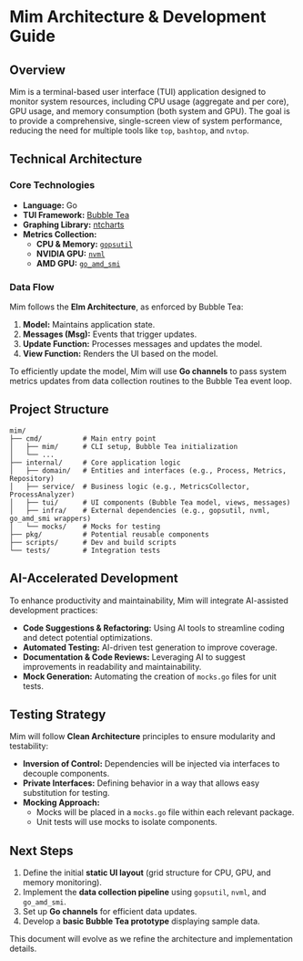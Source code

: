 # Mim Architecture & Development Guide

## Overview
Mim is a terminal-based user interface (TUI) application designed to monitor system resources, including CPU usage (aggregate and per core), GPU usage, and memory consumption (both system and GPU). The goal is to provide a comprehensive, single-screen view of system performance, reducing the need for multiple tools like `top`, `bashtop`, and `nvtop`.

## Technical Architecture

### Core Technologies
- **Language:** Go
- **TUI Framework:** [Bubble Tea](https://github.com/charmbracelet/bubbletea)
- **Graphing Library:** [ntcharts](https://github.com/charmbracelet/bubbletea/tree/master/examples/charts)
- **Metrics Collection:**
  - **CPU & Memory:** [`gopsutil`](https://github.com/shirou/gopsutil)
  - **NVIDIA GPU:** [`nvml`](https://github.com/NVIDIA/go-nvml)
  - **AMD GPU:** [`go_amd_smi`](https://github.com/amd/go_amd_smi)

### Data Flow
Mim follows the **Elm Architecture**, as enforced by Bubble Tea:
1. **Model:** Maintains application state.
2. **Messages (Msg):** Events that trigger updates.
3. **Update Function:** Processes messages and updates the model.
4. **View Function:** Renders the UI based on the model.

To efficiently update the model, Mim will use **Go channels** to pass system metrics updates from data collection routines to the Bubble Tea event loop.

## Project Structure

```
mim/
├── cmd/          # Main entry point
│   ├── mim/      # CLI setup, Bubble Tea initialization
│   └── ...
├── internal/     # Core application logic
│   ├── domain/   # Entities and interfaces (e.g., Process, Metrics, Repository)
│   ├── service/  # Business logic (e.g., MetricsCollector, ProcessAnalyzer)
│   ├── tui/      # UI components (Bubble Tea model, views, messages)
│   ├── infra/    # External dependencies (e.g., gopsutil, nvml, go_amd_smi wrappers)
│   └── mocks/    # Mocks for testing
├── pkg/          # Potential reusable components
├── scripts/      # Dev and build scripts
└── tests/        # Integration tests
```

## AI-Accelerated Development
To enhance productivity and maintainability, Mim will integrate AI-assisted development practices:
- **Code Suggestions & Refactoring:** Using AI tools to streamline coding and detect potential optimizations.
- **Automated Testing:** AI-driven test generation to improve coverage.
- **Documentation & Code Reviews:** Leveraging AI to suggest improvements in readability and maintainability.
- **Mock Generation:** Automating the creation of `mocks.go` files for unit tests.

## Testing Strategy
Mim will follow **Clean Architecture** principles to ensure modularity and testability:
- **Inversion of Control:** Dependencies will be injected via interfaces to decouple components.
- **Private Interfaces:** Defining behavior in a way that allows easy substitution for testing.
- **Mocking Approach:**
  - Mocks will be placed in a `mocks.go` file within each relevant package.
  - Unit tests will use mocks to isolate components.

## Next Steps
1. Define the initial **static UI layout** (grid structure for CPU, GPU, and memory monitoring).
2. Implement the **data collection pipeline** using `gopsutil`, `nvml`, and `go_amd_smi`.
3. Set up **Go channels** for efficient data updates.
4. Develop a **basic Bubble Tea prototype** displaying sample data.

This document will evolve as we refine the architecture and implementation details.

